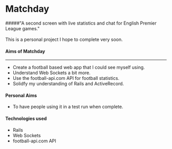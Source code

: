 # Matchday

#####"A second screen with live statistics and chat for English Premier League games."<br><br>
This is a personal project I hope to complete very soon.

#### Aims of Matchday
___
- Create a football based web app that I could see myself using.
- Understand Web Sockets a bit more.
- Use the football-api.com API for football statistics.
- Solidfy my understanding of Rails and ActiveRecord.

#### Personal Aims

- To have people using it in a test run when complete.

#### Technologies used

- Rails
- Web Sockets
- football-api.com API